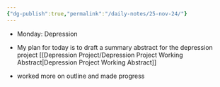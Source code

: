 ```yaml
---
{"dg-publish":true,"permalink":"/daily-notes/25-nov-24/"}
---
```


- Monday: Depression

- My plan for today is to draft a summary abstract for the depression project [[Depression Project/Depression Project Working Abstract\|Depression Project Working Abstract]]

- worked more on outline and made progress


